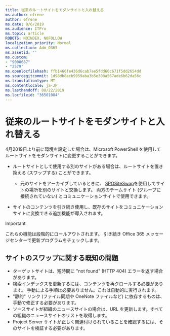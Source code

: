 ```yaml
---
title: 従来のルートサイトをモダンサイトと入れ替える
ms.author: efrene
author: efrene
ms.date: 8/6/2019
ms.audience: ITPro
ms.topic: article
ROBOTS: NOINDEX, NOFOLLOW
localization_priority: Normal
ms.collection: Adm_O365
ms.assetid: ''
ms.custom:
- "9000687"
- "2579"
ms.openlocfilehash: ffb1466fe436d6cab7ae5fdd60c671f5dd2654dd
ms.sourcegitcommit: 1d98db8acb9959aba3b5e308a567ade6b62da56c
ms.translationtype: MT
ms.contentlocale: ja-JP
ms.lasthandoff: 08/22/2019
ms.locfileid: "36501084"
---
```

# <a name="swap-your-classic-root-site-with-a-modern-site"></a>従来のルートサイトをモダンサイトと入れ替える

4月2019日より前に環境を設定した場合は、Microsoft PowerShell を使用してルートサイトをモダンサイトに変更することができます。

- ルートサイトとして使用する別のサイトがある場合は、ルートサイトを置き換える (スワップする) ことができます。 
    - 元のサイトをアーカイブしているときに、 [SPOSiteSwap](https://docs.microsoft.com/powershell/module/sharepoint-online/invoke-spositeswap?view=sharepoint-ps)を使用してサイトの場所を別のサイトと交換します。 両方のチームサイト (グループに接続されていない) とコミュニケーションサイトで使用できます。 

- サイトのコンテンツを引き続き使用し、既存のサイトをコミュニケーションサイトに変換できる追加機能が導入されます。 
>[!Important]
>これらの機能は段階的にロールアウトされます。 引き続き Office 365 メッセージセンターで更新プログラムをチェックします。 

## <a name="known-issues-with-swapping-sites"></a>サイトのスワップに関する既知の問題

- ターゲットサイトは、短時間に "not found" (HTTP 404) エラーを返す場合があります。
- 検索インデックスを更新するには、コンテンツを再クロールする必要があります。 手動による手順は必要ありません。これは自動的に実行されます。
- "静的" リンク (ファイル同期や OneNote ファイルなど) に依存するものは、手動で修正する必要があります。
- ソースサイトが組織のニュースサイトの場合は、URL を更新します。すべての組織のニュースサイトのリストを取得します。
- Project Server サイトが正しく関連付けられていることを確認するには、そのサイトを検証する必要があります。





